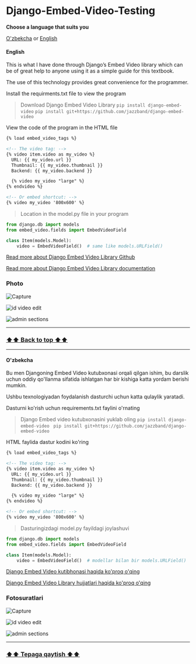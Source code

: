 # Django-Embed-Video-Testing
<a id='home'></a>
__Choose a language that suits you__

<a href='#uzb'>O'zbekcha</a>   or <a href='#us'>English</a>


#### English 
<a id="us"></a>
This is what I have done through Django’s Embed Video library which can be of great help to anyone using it as a simple guide for this textbook.

The use of this technology provides great convenience for the programmer.

Install the requirments.txt file to view the program

>Download Django Embed Video Library
`pip install django-embed-video`
`pip install git+https://github.com/jazzband/django-embed-video`

View the code of the program in the HTML file

```html
{% load embed_video_tags %}

<!-- The video tag: -->
{% video item.video as my_video %}
  URL: {{ my_video.url }}
  Thumbnail: {{ my_video.thumbnail }}
  Backend: {{ my_video.backend }}

  {% video my_video "large" %}
{% endvideo %}

<!-- Or embed shortcut: -->
{% video my_video '800x600' %}

```
> Location in the model.py file in your program
```python
from django.db import models
from embed_video.fields import EmbedVideoField

class Item(models.Model):
    video = EmbedVideoField()  # same like models.URLField()
```


<a href="https://github.com/jazzband/django-embed-video">Read more about Django Embed Video Library Github </a>

<a href="https://django-embed-video.readthedocs.io/en/latest/">Read more about Django Embed Video Library  documentation </a>

### Photo 
![Capture](https://user-images.githubusercontent.com/76002783/134783304-b7cfaddf-cebd-4948-8f0d-5d436c9a8d29.PNG)

![id video edit](https://user-images.githubusercontent.com/76002783/134783316-ade06442-ddf3-4f36-80db-ba1cfd0ecf93.PNG)

![admin sections](https://user-images.githubusercontent.com/76002783/134783301-98adeaf1-0032-4ab0-8827-4e85f12d47f5.PNG)


___
### <a href='#home'>⬆️⬆️ Back to top ⬆️⬆️</a>
___

#### O'zbekcha 
<a id="uzb"></a>
Bu men Djangoning Embed Video kutubxonasi orqali qilgan ishim, bu darslik uchun oddiy qo'llanma sifatida ishlatgan har bir kishiga katta yordam berishi mumkin.

Ushbu texnologiyadan foydalanish dasturchi uchun katta qulaylik yaratadi.

Dasturni ko'rish uchun requirements.txt faylini o'rnating

>Django Embed video kutubxonasini yuklab oling
`pip install django-embed-video `
`pip install git+https://github.com/jazzband/django-embed-video`


HTML faylida dastur kodini ko'ring

```html
{% load embed_video_tags %}

<!-- The video tag: -->
{% video item.video as my_video %}
  URL: {{ my_video.url }}
  Thumbnail: {{ my_video.thumbnail }}
  Backend: {{ my_video.backend }}

  {% video my_video "large" %}
{% endvideo %}

<!-- Or embed shortcut: -->
{% video my_video '800x600' %}

```

> Dasturingizdagi model.py fayildagi joylashuvi

```python
from django.db import models
from embed_video.fields import EmbedVideoField

class Item(models.Model):
    video = EmbedVideoField()  # modellar bilan bir models.URLField()
```

<a href="https://github.com/jazzband/django-embed-video">Django Embed Video kutibhonasi haqida ko'proq o'qing</a>

<a href="https://django-embed-video.readthedocs.io/en/latest/">Django Embed Video Library hujjatlari haqida ko'proq o'qing</a>

### Fotosuratlari 
![Capture](https://user-images.githubusercontent.com/76002783/134783304-b7cfaddf-cebd-4948-8f0d-5d436c9a8d29.PNG)

![id video edit](https://user-images.githubusercontent.com/76002783/134783316-ade06442-ddf3-4f36-80db-ba1cfd0ecf93.PNG)

![admin sections](https://user-images.githubusercontent.com/76002783/134783301-98adeaf1-0032-4ab0-8827-4e85f12d47f5.PNG)

___

### <a href='#home'>⬆️⬆️ Tepaga qaytish ⬆️⬆️</a>